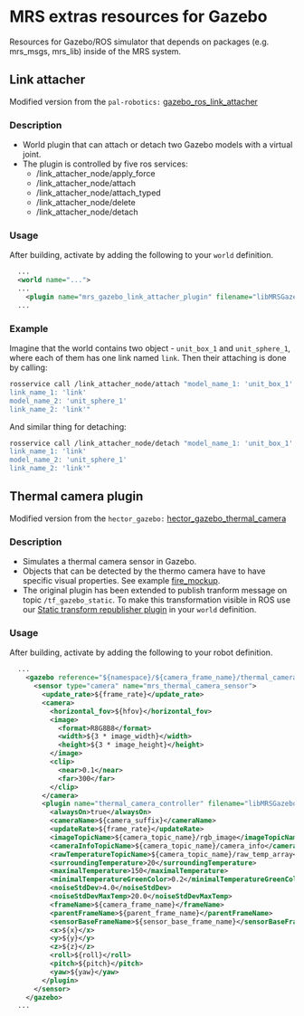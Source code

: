 # MRS extras resources for Gazebo

Resources for Gazebo/ROS simulator that depends on packages (e.g. mrs_msgs, mrs_lib) inside of the MRS system.

## Link attacher

Modified version from the `pal-robotics:` [gazebo_ros_link_attacher](https://github.com/pal-robotics/gazebo_ros_link_attacher "Github page")

### Description
- World plugin that can attach or detach two Gazebo models with a virtual joint.
- The plugin is controlled by five ros services:
  * /link_attacher_node/apply_force
  * /link_attacher_node/attach
  * /link_attacher_node/attach_typed
  * /link_attacher_node/delete
  * /link_attacher_node/detach

### Usage
After building, activate by adding the following to your `world` definition.
```xml
  ...
  <world name="...">
  ...
    <plugin name="mrs_gazebo_link_attacher_plugin" filename="libMRSGazeboLinkAttacherPlugin.so"/>
  ...
```

### Example
Imagine that the world contains two object - `unit_box_1` and `unit_sphere_1`, where each of them has one link named  `link`.
Then their attaching is done by calling:

```bash
rosservice call /link_attacher_node/attach "model_name_1: 'unit_box_1'
link_name_1: 'link'
model_name_2: 'unit_sphere_1'
link_name_2: 'link'"
```

And similar thing for detaching:

```bash
rosservice call /link_attacher_node/detach "model_name_1: 'unit_box_1'
link_name_1: 'link'
model_name_2: 'unit_sphere_1'
link_name_2: 'link'"
```

## Thermal camera plugin

Modified version from the `hector_gazebo:` [hector_gazebo_thermal_camera](https://github.com/tu-darmstadt-ros-pkg/hector_gazebo/tree/kinetic-devel/hector_gazebo_thermal_camera "Github page")

### Description
- Simulates a thermal camera sensor in Gazebo.
- Objects that can be detected by the thermo camera have to have specific visual properties. See example [fire_mockup](https://github.com/ctu-mrs/mrs_gazebo_extras_resources/blob/master/models/fire_mockup/model.sdf#L14-L18).
- The original plugin has been extended to publish tranform message on topic `/tf_gazebo_static`. To make this transformation visible in ROS use our [Static transform republisher plugin](../world_plugins/README.md#static-transform-republisher-plugin) in your `world` definition. 

### Usage
After building, activate by adding the following to your robot definition.

```xml
  ...
    <gazebo reference="${namespace}/${camera_frame_name}/thermal_camera_link">
      <sensor type="camera" name="mrs_thermal_camera_sensor">
        <update_rate>${frame_rate}</update_rate>
        <camera>
          <horizontal_fov>${hfov}</horizontal_fov>
          <image>
            <format>R8G8B8</format>
            <width>${3 * image_width}</width>
            <height>${3 * image_height}</height>
          </image>
          <clip>
            <near>0.1</near>
            <far>300</far>
          </clip>
        </camera>
        <plugin name="thermal_camera_controller" filename="libMRSGazeboThermalCameraPlugin.so">
          <alwaysOn>true</alwaysOn>
          <cameraName>${camera_suffix}</cameraName>
          <updateRate>${frame_rate}</updateRate>
          <imageTopicName>${camera_topic_name}/rgb_image</imageTopicName>
          <cameraInfoTopicName>${camera_topic_name}/camera_info</cameraInfoTopicName>
          <rawTemperatureTopicName>${camera_topic_name}/raw_temp_array</rawTemperatureTopicName>
          <surroundingTemperature>20</surroundingTemperature>
          <maximalTemperature>150</maximalTemperature>
          <minimalTemperatureGreenColor>0.2</minimalTemperatureGreenColor>
          <noiseStdDev>4.0</noiseStdDev>
          <noiseStdDevMaxTemp>20.0</noiseStdDevMaxTemp>
          <frameName>${camera_frame_name}</frameName>
          <parentFrameName>${parent_frame_name}</parentFrameName>
          <sensorBaseFrameName>${sensor_base_frame_name}</sensorBaseFrameName>
          <x>${x}</x>
          <y>${y}</y>
          <z>${z}</z>
          <roll>${roll}</roll>
          <pitch>${pitch}</pitch>
          <yaw>${yaw}</yaw>
        </plugin>
      </sensor>
    </gazebo>
  ...
```
